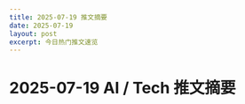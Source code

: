```yaml
---
title: 2025-07-19 推文摘要
date: 2025-07-19
layout: post
excerpt: 今日热门推文速览
---
```


# 2025-07-19 AI / Tech 推文摘要

